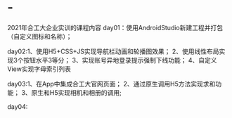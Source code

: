 # -
2021年合工大企业实训的课程内容
day01：使用AndroidStudio新建工程并打包（自定义图标和名称）；

day02:1、使用H5+CSS+JS实现导航栏动画和轮播图效果；
      2、使用线性布局实现3个按钮水平3等分；
      3、实现账号异地登录提示强制下线功能；
      4、自定义View实现字母索引列表
      
day03:1、在App中集成合工大官网页面；
      2、通过原生调用H5方法实现求和功能；
      3、原生和H5实现相机和相册的调用;
      
day04:
